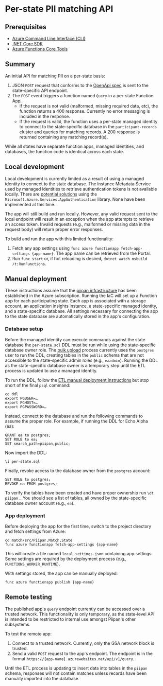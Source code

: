# Per-state PII matching API

## Prerequisites
- [Azure Command Line Interface (CLI)](https://docs.microsoft.com/en-us/cli/azure/install-azure-cli)
- [.NET Core SDK](https://dotnet.microsoft.com/download)
- [Azure Functions Core Tools](https://docs.microsoft.com/en-us/azure/azure-functions/functions-run-local)

## Summary

An initial API for matching PII on a per-state basis:
1. JSON `POST` request that conforms to the [OpenApi spec](../match/docs/openapi.md) is sent to the state-specific API endpoint.
1. The `POST` event triggers a function named `Query` in a per-state Function App.
    - If the request is not valid (malformed, missing required data, etc), the function returns a 400 response. Currently no error messaging is included in the response.
    - If the request is valid, the function uses a per-state managed identity to connect to the state-specific database in the `participant-records` cluster and queries for matching records. A 200 response is returned containing any matching record(s).

While all states have separate function apps, managed identities, and databases, the function code is identical across each state.

## Local development

Local development is currently limited as a result of using a managed identity to connect to the state database. The Instance Metadata Service used by managed identities to retrieve authentication tokens is not available locally. There are [potential solutions](https://docs.microsoft.com/en-us/dotnet/api/overview/azure/service-to-service-authentication#local-development-authentication) using the `Microsoft.Azure.Services.AppAuthentication` library. None have been implemented at this time.

The app will still build and run locally. However, any valid request sent to the local endpoint will result in an exception when the app attempts to retrieve an access token. Invalid requests (e.g., malformed or missing data in the request body) will return proper error responses.

To build and run the app with this limited functionality:

1. Fetch any app settings using `func azure functionapp fetch-app-settings {app-name}`. The app name can be retrieved from the Portal.
1. Run `func start` or, if hot reloading is desired, `dotnet watch msbuild /t:RunFunctions`.

## Manual deployment

These instructions assume that the [piipan infrastructure](iac.md) has been established in the Azure subscription. Running the IaC will set up a Function app for each participating state. Each app is associated with a storage account, an application insights instance, a state-specific managed identity, and a state-specific database. All settings necessary for connecting the app to the state database are automatically stored in the app's configuration.

### Database setup

Before the managed identity can execute commands against the state database the `per-state.sql` DDL must be run while using the state-specific database owner role. The [bulk upload](etl.md) process currently uses the `postgres` user to run the DDL, creating tables in the `public` schema that are not accessible to the state-specific admin roles (e.g., `eaadmin`). Running the DDL as the state-specific database owner is a temporary step until the ETL process is updated to use a managed identity.

To run the DDL, follow the [ETL manual deployment instructions](etl.md#manual-deployment) but stop short of the final `psql` command:

```
cd ddl
export PGUSER=…
export PGHOST=…
export PGPASSWORD=…
```

Instead, connect to the database and run the following commands to assume the proper role. For example, if running the DDL for Echo Alpha (ea):

```
GRANT ea to postgres;
SET ROLE to ea;
SET search_path=piipan,public;
```

Now import the DDL:

```
\i per-state.sql
```

Finally, revoke access to the database owner from the `postgres` account:

```
SET ROLE to postgres;
REVOKE ea FROM postgres;
```

To verify the tables have been created and have proper ownership run `\dt piipan.`. You should see a list of tables, all owned by the state-specific database owner account (e.g., `ea`).

### App deployment

Before deploying the app for the first time, switch to the project directory and fetch settings from Azure:

```
cd match/src/Piipan.Match.State
func azure functionapp fetch-app-settings {app-name}
```

This will create a file named `local.settings.json` containing app settings. Some settings are required by the deployment process (e.g., `FUNCTIONS_WORKER_RUNTIME`).

With settings stored, the app can be manually deployed:

```
func azure functionapp publish {app-name}
```

## Remote testing

The published app's `query` endpoint currently can be accessed over a trusted network. This functionality is only temporary, as the state-level API is intended to be restricted to internal use amongst Piipan's other subsystems.

To test the remote app:

1. Connect to a trusted network. Currently, only the GSA network block is trusted.
1. Send a valid `POST` request to the app's endpoint. The endpoint is in the format `https://{app-name}.azurewebsites.net/api/v1/query`.

Until the ETL process is updating to insert data into tables in the `piipan` schema, responses will not contain matches unless records have been manually imported into the database.

